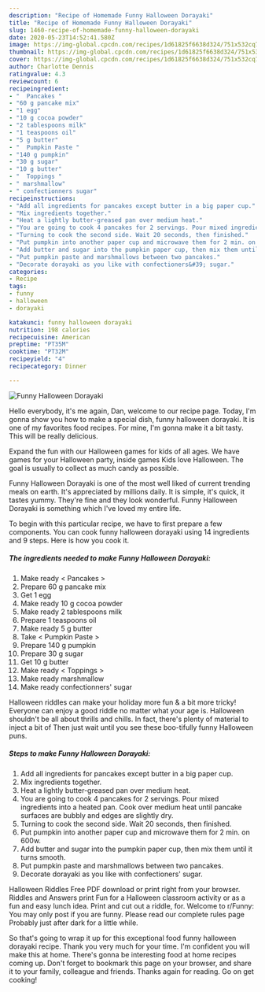 ```yaml
---
description: "Recipe of Homemade Funny Halloween Dorayaki"
title: "Recipe of Homemade Funny Halloween Dorayaki"
slug: 1460-recipe-of-homemade-funny-halloween-dorayaki
date: 2020-05-23T14:52:41.580Z
image: https://img-global.cpcdn.com/recipes/1d61825f6638d324/751x532cq70/funny-halloween-dorayaki-recipe-main-photo.jpg
thumbnail: https://img-global.cpcdn.com/recipes/1d61825f6638d324/751x532cq70/funny-halloween-dorayaki-recipe-main-photo.jpg
cover: https://img-global.cpcdn.com/recipes/1d61825f6638d324/751x532cq70/funny-halloween-dorayaki-recipe-main-photo.jpg
author: Charlotte Dennis
ratingvalue: 4.3
reviewcount: 6
recipeingredient:
- "  Pancakes "
- "60 g pancake mix"
- "1 egg"
- "10 g cocoa powder"
- "2 tablespoons milk"
- "1 teaspoons oil"
- "5 g butter"
- "  Pumpkin Paste "
- "140 g pumpkin"
- "30 g sugar"
- "10 g butter"
- "  Toppings "
- " marshmallow"
- " confectionners sugar"
recipeinstructions:
- "Add all ingredients for pancakes except butter in a big paper cup."
- "Mix ingredients together."
- "Heat a lightly butter-greased pan over medium heat."
- "You are going to cook 4 pancakes for 2 servings. Pour mixed ingredients into a heated pan. Cook over medium heat until pancake surfaces are bubbly and edges are slightly dry."
- "Turning to cook the second side. Wait 20 seconds, then finished."
- "Put pumpkin into another paper cup and microwave them for 2 min. on 600w."
- "Add butter and sugar into the pumpkin paper cup, then mix them until it turns smooth."
- "Put pumpkin paste and marshmallows between two pancakes."
- "Decorate dorayaki as you like with confectioners&#39; sugar."
categories:
- Recipe
tags:
- funny
- halloween
- dorayaki

katakunci: funny halloween dorayaki 
nutrition: 198 calories
recipecuisine: American
preptime: "PT35M"
cooktime: "PT32M"
recipeyield: "4"
recipecategory: Dinner

---
```



![Funny Halloween Dorayaki](https://img-global.cpcdn.com/recipes/1d61825f6638d324/751x532cq70/funny-halloween-dorayaki-recipe-main-photo.jpg)

Hello everybody, it's me again, Dan, welcome to our recipe page. Today, I'm gonna show you how to make a special dish, funny halloween dorayaki. It is one of my favorites food recipes. For mine, I'm gonna make it a bit tasty. This will be really delicious.

Expand the fun with our Halloween games for kids of all ages. We have games for your Halloween party, inside games Kids love Halloween. The goal is usually to collect as much candy as possible.

Funny Halloween Dorayaki is one of the most well liked of current trending meals on earth. It's appreciated by millions daily. It is simple, it's quick, it tastes yummy. They're fine and they look wonderful. Funny Halloween Dorayaki is something which I've loved my entire life.


To begin with this particular recipe, we have to first prepare a few components. You can cook funny halloween dorayaki using 14 ingredients and 9 steps. Here is how you cook it.

<!--inarticleads1-->

##### The ingredients needed to make Funny Halloween Dorayaki:

1. Make ready  &lt; Pancakes &gt;
1. Prepare 60 g pancake mix
1. Get 1 egg
1. Make ready 10 g cocoa powder
1. Make ready 2 tablespoons milk
1. Prepare 1 teaspoons oil
1. Make ready 5 g butter
1. Take  &lt; Pumpkin Paste &gt;
1. Prepare 140 g pumpkin
1. Prepare 30 g sugar
1. Get 10 g butter
1. Make ready  &lt; Toppings &gt;
1. Make ready  marshmallow
1. Make ready  confectionners&#39; sugar


Halloween riddles can make your holiday more fun &amp; a bit more tricky! Everyone can enjoy a good riddle no matter what your age is. Halloween shouldn&#39;t be all about thrills and chills. In fact, there&#39;s plenty of material to inject a bit of Then just wait until you see these boo-tifully funny Halloween puns. 

<!--inarticleads2-->

##### Steps to make Funny Halloween Dorayaki:

1. Add all ingredients for pancakes except butter in a big paper cup.
1. Mix ingredients together.
1. Heat a lightly butter-greased pan over medium heat.
1. You are going to cook 4 pancakes for 2 servings. Pour mixed ingredients into a heated pan. Cook over medium heat until pancake surfaces are bubbly and edges are slightly dry.
1. Turning to cook the second side. Wait 20 seconds, then finished.
1. Put pumpkin into another paper cup and microwave them for 2 min. on 600w.
1. Add butter and sugar into the pumpkin paper cup, then mix them until it turns smooth.
1. Put pumpkin paste and marshmallows between two pancakes.
1. Decorate dorayaki as you like with confectioners&#39; sugar.


Halloween Riddles Free PDF download or print right from your browser. Riddles and Answers print Fun for a Halloween classroom activity or as a fun and easy lunch idea. Print and cut out a riddle, for. Welcome to r/Funny: You may only post if you are funny. Please read our complete rules page Probably just after dark for a little while. 

So that's going to wrap it up for this exceptional food funny halloween dorayaki recipe. Thank you very much for your time. I'm confident you will make this at home. There's gonna be interesting food at home recipes coming up. Don't forget to bookmark this page on your browser, and share it to your family, colleague and friends. Thanks again for reading. Go on get cooking!
